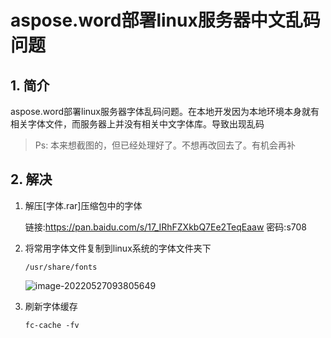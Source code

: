 # aspose.word部署linux服务器中文乱码问题

## 1. 简介

aspose.word部署linux服务器字体乱码问题。在本地开发因为本地环境本身就有相关字体文件，而服务器上并没有相关中文字体库。导致出现乱码

> Ps: 本来想截图的，但已经处理好了。不想再改回去了。有机会再补

## 2. 解决

1. 解压[字体.rar]压缩包中的字体

   链接:https://pan.baidu.com/s/17_IRhFZXkbQ7Ee2TeqEaaw  密码:s708

2. 将常用字体文件复制到linux系统的字体文件夹下

   ```
   /usr/share/fonts
   ```

   ![image-20220527093805649](https://zszblog.oss-cn-beijing.aliyuncs.com/zszblog/image-20220527093805649.png)

3. 刷新字体缓存

   ```
   fc-cache -fv
   ```

   